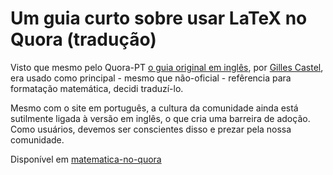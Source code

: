# Um guia curto sobre usar LaTeX no Quora (tradução)

Visto que mesmo pelo Quora-PT [o guia original em inglês](https://math-on-quora.surge.sh), por [Gilles Castel](https://www.quora.com/profile/Gilles-Castel-1), era usado como principal - mesmo que não-oficial - refêrencia para formatação matemática, decidi traduzí-lo. 

Mesmo com o site em português, a cultura da comunidade ainda está sutilmente ligada à versão em inglês, o que cria uma barreira de adoção. Como usuários, devemos ser conscientes disso e prezar pela nossa comunidade.

Disponível em [matematica-no-quora](https://matematica-no-quora.surge.sh)
